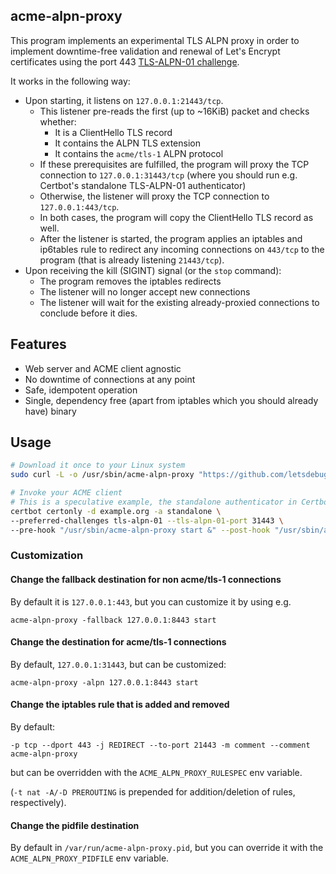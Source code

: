 ## acme-alpn-proxy

This program implements an experimental TLS ALPN proxy in order to implement downtime-free validation and renewal of Let's Encrypt certificates using the port 443 [TLS-ALPN-01 challenge](https://tools.ietf.org/html/draft-ietf-acme-tls-alpn-01).

It works in the following way:

- Upon starting, it listens on `127.0.0.1:21443/tcp`. 
  - This listener pre-reads the first (up to ~16KiB) packet and checks whether:
    - It is a ClientHello TLS record
    - It contains the ALPN TLS extension
    - It contains the `acme/tls-1` ALPN protocol
  - If these prerequisites are fulfilled, the program will proxy the TCP connection to `127.0.0.1:31443/tcp` (where you should run e.g. Certbot's standalone TLS-ALPN-01 authenticator)
  - Otherwise, the listener will proxy the TCP connection to `127.0.0.1:443/tcp`.
  - In both cases, the program will copy the ClientHello TLS record as well.
  - After the listener is started, the program applies an iptables and ip6tables rule to redirect any incoming connections on `443/tcp` to the program (that is already listening `21443/tcp`).
- Upon receiving the kill (SIGINT) signal (or the `stop` command):
  - The program removes the iptables redirects
  - The listener will no longer accept new connections
  - The listener will wait for the existing already-proxied connections to conclude before it dies.

## Features

- Web server and ACME client agnostic
- No downtime of connections at any point
- Safe, idempotent operation
- Single, dependency free (apart from iptables which you should already have) binary

## Usage

```bash
# Download it once to your Linux system
sudo curl -L -o /usr/sbin/acme-alpn-proxy "https://github.com/letsdebug/acme-alpn-proxy/releases/download/0.1.0/acme-alpn-proxy"

# Invoke your ACME client
# This is a speculative example, the standalone authenticator in Certbot does not yet support TLS-ALPN-01
certbot certonly -d example.org -a standalone \
--preferred-challenges tls-alpn-01 --tls-alpn-01-port 31443 \
--pre-hook "/usr/sbin/acme-alpn-proxy start &" --post-hook "/usr/sbin/acme-alpn-proxy stop &"
```

### Customization

#### Change the fallback destination for non acme/tls-1 connections
By default it is `127.0.0.1:443`, but you can customize it by using e.g.

    acme-alpn-proxy -fallback 127.0.0.1:8443 start

#### Change the destination for acme/tls-1 connections
By default, `127.0.0.1:31443`, but can be customized:

    acme-alpn-proxy -alpn 127.0.0.1:8443 start

#### Change the iptables rule that is added and removed

By default:

	-p tcp --dport 443 -j REDIRECT --to-port 21443 -m comment --comment acme-alpn-proxy

but can be overridden with the `ACME_ALPN_PROXY_RULESPEC` env variable.

(`-t nat -A/-D PREROUTING` is prepended for addition/deletion of rules, respectively).

#### Change the pidfile destination
By default in `/var/run/acme-alpn-proxy.pid`, but you can override it with the `ACME_ALPN_PROXY_PIDFILE` env variable.